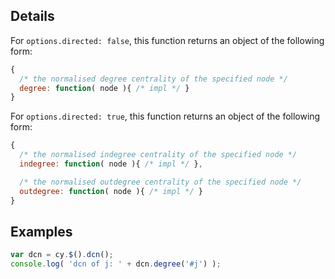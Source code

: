 ## Details

For `options.directed: false`, this function returns an object of the following form:

```js
{
  /* the normalised degree centrality of the specified node */
  degree: function( node ){ /* impl */ }
}
```

For `options.directed: true`, this function returns an object of the following form:

```js
{
  /* the normalised indegree centrality of the specified node */
  indegree: function( node ){ /* impl */ },

  /* the normalised outdegree centrality of the specified node */ 
  outdegree: function( node ){ /* impl */ }
}
```

## Examples

```js
var dcn = cy.$().dcn();
console.log( 'dcn of j: ' + dcn.degree('#j') );
```